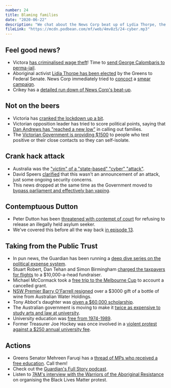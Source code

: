 ```yaml
---
number: 24
title: Blaming families
date: "2020-06-22"
description: "We chat about the News Corp beat up of Lydia Thorpe, the re-up of the lockdown in parts of Victoria and ginned up cyber attacks in the news."
fileLink: "https://mcdn.podbean.com/mf/web/4mv8z5/24-cyber.mp3"
---
```


## Feel good news?

- Victora [has criminalised wage theft](https://www.theage.com.au/politics/victoria/australia-s-first-wage-theft-laws-set-to-pass-in-victoria-20200614-p552fn.html)! Time to [send George Calombaris to perma-jail](https://notgoodpod.com/006-eat-the-rich/).
- Aboriginal activist [Lidia Thorpe has been elected](https://www.sbs.com.au/news/aboriginal-activist-lidia-thorpe-says-first-nations-treaty-a-priority-in-her-role-as-greens-senator) by the Greens to Federal Senate. News Corp immediately tried to [concoct](https://www.facebook.com/lidiathorpe/posts/3373168132694031) a [smear campaign](https://www.news.com.au/national/politics/the-greens-have-announced-indigenous-activist-lidia-thorpe-as-richard-di-natales-replacement/news-story/83451a0983103fa8bb44ec4910fc5437).
- Crikey has a [detailed run down of News Corp's beat-up](https://www.crikey.com.au/2020/06/22/anatomy-of-a-beat-up-news-corp-lidia-thorpe/).

## Not on the beers

- Victoria has [cranked the lockdown up a bit](https://www.premier.vic.gov.au/statement-from-the-premier-45/).
- Victorian opposition leader has tried to score political points, saying that [Dan Andrews has "reached a new low"](https://www.dailymail.co.uk/news/article-8442365/Premier-Daniel-Andrews-slammed-blaming-families-Victorias-return-COVID-19-lockdown.html) in calling out families.
- The [Victorian Government is providing $1500](https://twitter.com/DanielAndrewsMP/status/1274522440740139008?s=20) to people who test positive or their close contacts so they can self-isolate.

## Crank hack attack

- Australia was the ["victim" of a "state-based" "cyber" "attack"](https://www.reuters.com/article/us-australia-cyber/australia-subject-to-state-based-cybersecurity-attack-pm-morrison-says-idUSKBN23P3T5).
- David Speers [clarified](https://twitter.com/David_Speers/status/1273769893557465089) that this wasn't an announcement of an attack, just some ongoing security concerns.
- This news dropped at the same time as the Government moved to [bypass parliament and effectively ban vaping](https://www.tga.gov.au/behind-news/prohibition-importing-e-cigarettes-containing-vaporiser-nicotine).

## Contemptuous Dutton

- Peter Dutton has been [threatened with contempt of court](https://docs.google.com/document/d/19nn3kvWvBwcYO7wDF0XyulFqeGLQ5f2fnnGXw3RlDAE/edit#) for refusing to release an illegally held asylum seeker.
- We've covered this before all the way back [in episode 13](https://notgoodpod.com/013-money-police/).

## Taking from the Public Trust

- In pun news, the Guardian has been running a [deep dive series on the political expense system](https://www.theguardian.com/australia-news/series/the-public-trust).
- Stuart Robert, Dan Tehan and Simon Birmingham [charged the taxpayers for flights](https://www.theguardian.com/australia-news/2020/jun/15/cabinet-ministers-charge-taxpayers-for-trip-involving-party-fundraiser) to a $10,000-a-head fundraiser.
- Michael McCormack took a [free trip to the Melbourne Cup](https://www.theguardian.com/australia-news/2020/jun/16/michael-mccormack-and-wife-billed-taxpayers-for-melbourne-cup-flights) to account a cancelled grant.
- [NSW Premier Barry O'Farrell resigned](https://www.abc.net.au/news/2014-04-16/nsw-premier-barry-ofarrell-to-resign-over-icac-grange-wine/5393478) over a $3000 gift of a bottle of wine from Australian Water Holdings.
- Tony Abbot's daughter was [given a $60,000 scholarship](https://www.theguardian.com/world/2014/may/21/tony-abbotts-daughter-did-not-have-to-pay-for-60000-design-degree).
- The Australian government is moving to make it [twice as expensive to study arts and law at university](https://www.theguardian.com/australia-news/2020/jun/19/australian-university-fees-arts-stem-science-maths-nursing-teaching-humanities).
- University education was [free from 1974-1989](https://en.wikipedia.org/wiki/Tertiary_education_fees_in_Australia).
- Former Treasurer Joe Hockey was once involved in a [violent protest against a $250 annual university fee](https://www.youtube.com/watch?v=nR5FG2MSUv4).

## Actions

- Greens Senator Mehreen Faruqi has a [thread of MPs who received a free education](https://twitter.com/MehreenFaruqi/status/1273833978575740928). Call them!
- Check out the [Guardian's Full Story podcast](https://www.theguardian.com/australia-news/series/full-story).
- Listen to [7AM's interview with the Warriors of the Aboriginal Resistance](https://7ampodcast.com.au/episodes/how-we-organised-melbournes-black-lives-matter-rally) on organising the Black Lives Matter protest.
